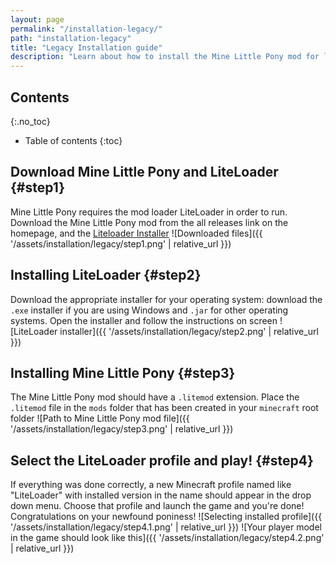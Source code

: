 ```yaml
---
layout: page
permalink: "/installation-legacy/"
path: "installation-legacy"
title: "Legacy Installation guide"
description: "Learn about how to install the Mine Little Pony mod for legacy versions!"
---
```


## Contents
{:.no_toc}

- Table of contents
{:toc}

## Download Mine Little Pony and LiteLoader {#step1}
Mine Little Pony requires the mod loader LiteLoader in order to run. Download the Mine Little Pony mod from the all releases link on the homepage, and the <a href="https://www.liteloader.com/download">Liteloader Installer</a>
![Downloaded files]({{ '/assets/installation/legacy/step1.png' | relative_url }})

## Installing LiteLoader {#step2}
Download the appropriate installer for your operating system: download the `.exe` installer if you are using Windows and `.jar` for other operating systems. Open the installer and follow the instructions on screen
![LiteLoader installer]({{ '/assets/installation/legacy/step2.png' | relative_url }})

## Installing Mine Little Pony {#step3}
The Mine Little Pony mod should have a `.litemod` extension. Place the `.litemod` file in the `mods` folder that has been created in your `minecraft` root folder
![Path to Mine Little Pony mod file]({{ '/assets/installation/legacy/step3.png' | relative_url }})

## Select the LiteLoader profile and play! {#step4}
If everything was done correctly, a new Minecraft profile named like "LiteLoader" with installed version in the name should appear in the drop down menu. Choose that profile and launch the game and you're done! Congratulations on your newfound poniness!
![Selecting installed profile]({{ '/assets/installation/legacy/step4.1.png' | relative_url }})
![Your player model in the game should look like this]({{ '/assets/installation/legacy/step4.2.png' | relative_url }})
